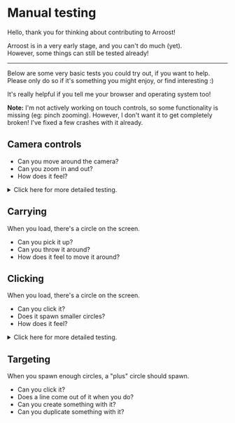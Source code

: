 # Manual testing

Hello, thank you for thinking about contributing to Arroost!

Arroost is in a very early stage, and you can't do much (yet).<br>
However, some things can still be tested already!

---

Below are some very basic tests you could try out, if you want to help.<br>
Please only do so if it's something you might enjoy, or find interesting :)

It's really helpful if you tell me your browser and operating system too!

**Note:** I'm not actively working on touch controls, so some functionality is missing (eg: pinch zooming). However, I don't want it to get completely broken! I've fixed a few crashes with it already.

## Camera controls

-  Can you move around the camera?
-  Can you zoom in and out?
-  How does it feel?

<details>
  <summary>
    Click here for more detailed testing.
  </summary>

### All devices

-  Can you pan by clicking-and-dragging the background?

### Trackpad

-  Can you pan by sliding with two fingers?
-  Can you pan by clicking with two fingers and dragging?
-  Can you zoom by pinching?
-  Can you zoom by holding ctrl/cmd and moving two fingers up and down?

### Mouse

-  Can you pan by right-clicking and dragging?
-  Can you zoom by scrolling the wheel?
-  Can you zoom by holding ctrl/cmd and scrolling the wheel?

### Touch

-  There are no special touch interactions yet.
</details>

## Carrying

When you load, there's a circle on the screen.

-  Can you pick it up?
-  Can you throw it around?
-  How does it feel to move it around?

## Clicking

When you load, there's a circle on the screen.

-  Can you click it?
-  Does it spawn smaller circles?
-  How does it feel?

<details>
<summary >Click here for more detailed testing.</summary>

## Right-click

-  Can you right-click it to make multiple circles?

## Keyboard

-  Can you hold ctrl and click it to make multiple circles?
</details>

## Targeting

When you spawn enough circles, a "plus" circle should spawn.

-  Can you click it?
-  Does a line come out of it when you do?
-  Can you create something with it?
-  Can you duplicate something with it?
